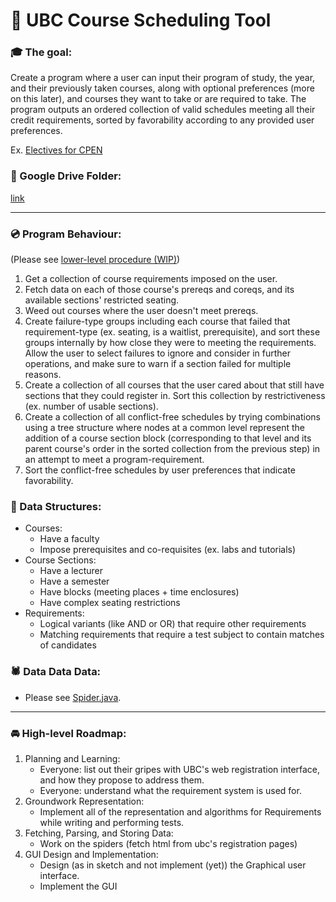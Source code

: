 # :date: UBC Course Scheduling Tool


### :mortar_board: The goal:
Create a program where a user can input their program of study, the year, and their previously taken courses, along with optional preferences (more on this later), and courses they want to take or are required to take. The program outputs an ordered collection of valid schedules meeting all their credit requirements, sorted by favorability according to any provided user preferences.

Ex. [Electives for CPEN](https://www.ece.ubc.ca/sites/default/files/CPEN%20-%202018%20May.pdf)

### :file_folder: Google Drive Folder:
[link](https://drive.google.com/drive/folders/1BmgHv7Mdu5VeI8_ZaramyXntM39VEjx8 "open for collaborators")

---

### :cd: Program Behaviour:
(Please see [lower-level procedure (WIP)](Core/source/org/bse/core/registration/scheduler/SchedulerMonkey.java))

1. Get a collection of course requirements imposed on the user.
1. Fetch data on each of those course's prereqs and coreqs, and its available sections' restricted seating.
1. Weed out courses where the user doesn't meet prereqs.
1. Create failure-type groups including each course that failed that requirement-type (ex. seating, is a waitlist, prerequisite), and sort these groups internally by how close they were to meeting the requirements. Allow the user to select failures to ignore and consider in further operations, and make sure to warn if a section failed for multiple reasons.
1. Create a collection of all courses that the user cared about that still have sections that they could register in. Sort this collection by restrictiveness (ex. number of usable sections).
1. Create a collection of all conflict-free schedules by trying combinations using a tree structure where nodes at a common level represent the addition of a course section block (corresponding to that level and its parent course's order in the sorted collection from the previous step) in an attempt to meet a program-requirement.
1. Sort the conflict-free schedules by user preferences that indicate favorability.

### :monkey: Data Structures:
- Courses:
  - Have a faculty
  - Impose prerequisites and co-requisites (ex. labs and tutorials)
- Course Sections:
  - Have a lecturer
  - Have a semester
  - Have blocks (meeting places + time enclosures)
  - Have complex seating restrictions
- Requirements:
  - Logical variants (like AND or OR) that require other requirements
  - Matching requirements that require a test subject to contain matches of candidates

### :spider: Data Data Data:
- Please see [Spider.java](Data/source/bse/data/utils/Spider.java).

---

### :oncoming_automobile: High-level Roadmap:
1. Planning and Learning:
   - Everyone: list out their gripes with UBC's web registration interface, and how they propose to address them.
   - Everyone: understand what the requirement system is used for.
1. Groundwork Representation:
   - Implement all of the representation and algorithms for Requirements while writing and performing tests.
1. Fetching, Parsing, and Storing Data:
   - Work on the spiders (fetch html from ubc's registration pages)
1. GUI Design and Implementation:
   - Design (as in sketch and not implement (yet)) the Graphical user interface.
   - Implement the GUI

